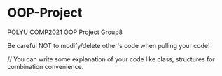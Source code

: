 # OOP-Project
POLYU COMP2021 OOP Project Group8

Be careful NOT to modify/delete other's code when pulling your code!

// You can write some explanation of your code like class, structures for combination convenience.
